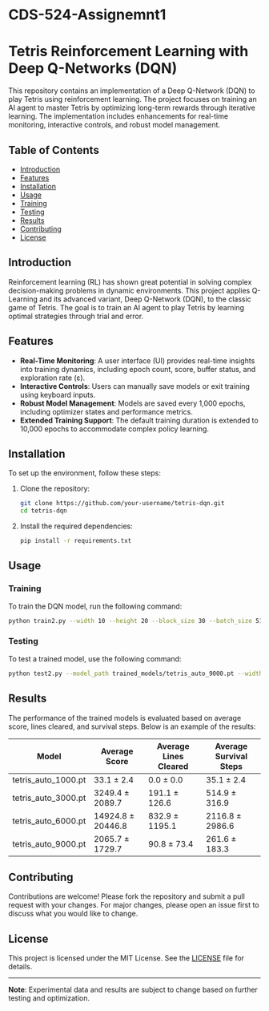 # CDS-524-Assignemnt1
# Tetris Reinforcement Learning with Deep Q-Networks (DQN)

This repository contains an implementation of a Deep Q-Network (DQN) to play Tetris using reinforcement learning. The project focuses on training an AI agent to master Tetris by optimizing long-term rewards through iterative learning. The implementation includes enhancements for real-time monitoring, interactive controls, and robust model management.

## Table of Contents
- [Introduction](#introduction)
- [Features](#features)
- [Installation](#installation)
- [Usage](#usage)
- [Training](#training)
- [Testing](#testing)
- [Results](#results)
- [Contributing](#contributing)
- [License](#license)

## Introduction
Reinforcement learning (RL) has shown great potential in solving complex decision-making problems in dynamic environments. This project applies Q-Learning and its advanced variant, Deep Q-Network (DQN), to the classic game of Tetris. The goal is to train an AI agent to play Tetris by learning optimal strategies through trial and error.

## Features
- **Real-Time Monitoring**: A user interface (UI) provides real-time insights into training dynamics, including epoch count, score, buffer status, and exploration rate (ε).
- **Interactive Controls**: Users can manually save models or exit training using keyboard inputs.
- **Robust Model Management**: Models are saved every 1,000 epochs, including optimizer states and performance metrics.
- **Extended Training Support**: The default training duration is extended to 10,000 epochs to accommodate complex policy learning.

## Installation
To set up the environment, follow these steps:

1. Clone the repository:
   ```bash
   git clone https://github.com/your-username/tetris-dqn.git
   cd tetris-dqn
   ```

2. Install the required dependencies:
   ```bash
   pip install -r requirements.txt
   ```

## Usage
### Training
To train the DQN model, run the following command:
```bash
python train2.py --width 10 --height 20 --block_size 30 --batch_size 512 --lr 1e-3 --gamma 0.99 --initial_epsilon 1 --final_epsilon 1e-3 --num_decay_epochs 2000 --num_epochs 10000 --save_interval 1000 --replay_memory_size 30000 --log_path tensorboard --saved_path trained_models
```

### Testing
To test a trained model, use the following command:
```bash
python test2.py --model_path trained_models/tetris_auto_9000.pt --width 10 --height 20 --block_size 30 --num_episodes 20 --render --cuda
```

## Results
The performance of the trained models is evaluated based on average score, lines cleared, and survival steps. Below is an example of the results:

| Model               | Average Score | Average Lines Cleared | Average Survival Steps |
|---------------------|---------------|-----------------------|------------------------|
| tetris_auto_1000.pt | 33.1 ± 2.4    | 0.0 ± 0.0             | 35.1 ± 2.4             |
| tetris_auto_3000.pt | 3249.4 ± 2089.7 | 191.1 ± 126.6         | 514.9 ± 316.9          |
| tetris_auto_6000.pt | 14924.8 ± 20446.8 | 832.9 ± 1195.1        | 2116.8 ± 2986.6        |
| tetris_auto_9000.pt | 2065.7 ± 1729.7 | 90.8 ± 73.4           | 261.6 ± 183.3          |

## Contributing
Contributions are welcome! Please fork the repository and submit a pull request with your changes. For major changes, please open an issue first to discuss what you would like to change.

## License
This project is licensed under the MIT License. See the [LICENSE](LICENSE) file for details.

---

**Note**: Experimental data and results are subject to change based on further testing and optimization.
